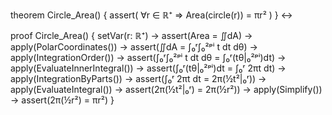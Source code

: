 theorem Circle_Area() {
  assert(
    ∀r ∈ ℝ⁺ ⇒ Area(circle(r)) = πr²
  )
} ↔

proof Circle_Area() {
  setVar(r: ℝ⁺) →
  assert(Area = ∬dA) →
  apply(PolarCoordinates()) →
  assert(∬dA = ∫₀ʳ∫₀²ᵖⁱ t dt dθ) →
  apply(IntegrationOrder()) →
  assert(∫₀ʳ∫₀²ᵖⁱ t dt dθ = ∫₀ʳ(tθ|₀²ᵖⁱ)dt) →
  apply(EvaluateInnerIntegral()) →
  assert(∫₀ʳ(tθ|₀²ᵖⁱ)dt = ∫₀ʳ 2πt dt) →
  apply(IntegrationByParts()) →
  assert(∫₀ʳ 2πt dt = 2π(½t²|₀ʳ)) →
  apply(EvaluateIntegral()) →
  assert(2π(½t²|₀ʳ) = 2π(½r²)) →
  apply(Simplify()) →
  assert(2π(½r²) = πr²)
}